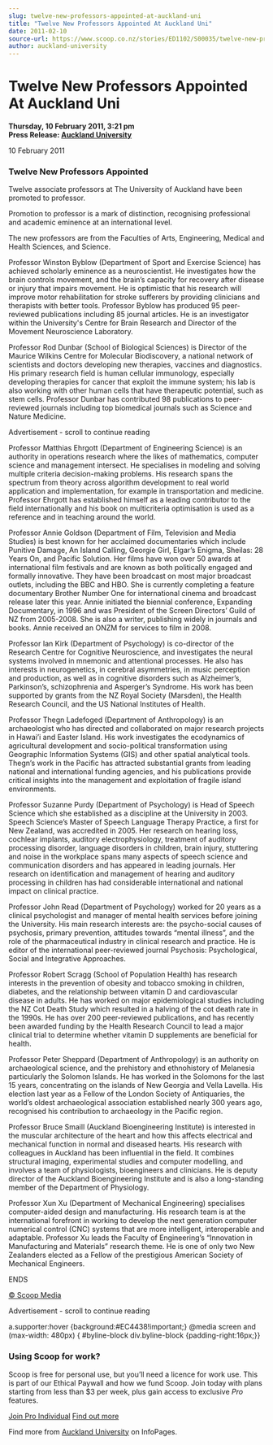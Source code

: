 ```yaml
---
slug: twelve-new-professors-appointed-at-auckland-uni
title: "Twelve New Professors Appointed At Auckland Uni"
date: 2011-02-10
source-url: https://www.scoop.co.nz/stories/ED1102/S00035/twelve-new-professors-appointed-at-auckland-uni.htm
author: auckland-university
---
```

Twelve New Professors Appointed At Auckland Uni
===============================================

**Thursday, 10 February 2011, 3:21 pm**  
**Press Release: [Auckland University](https://info.scoop.co.nz/Auckland_University)**

10 February 2011

### Twelve New Professors Appointed

Twelve associate professors at The University of Auckland have been promoted to professor.

Promotion to professor is a mark of distinction, recognising professional and academic eminence at an international level.

The new professors are from the Faculties of Arts, Engineering, Medical and Health Sciences, and Science.

Professor Winston Byblow (Department of Sport and Exercise Science) has achieved scholarly eminence as a neuroscientist. He investigates how the brain controls movement, and the brain’s capacity for recovery after disease or injury that impairs movement. He is optimistic that his research will improve motor rehabilitation for stroke sufferers by providing clinicians and therapists with better tools. Professor Byblow has produced 95 peer-reviewed publications including 85 journal articles. He is an investigator within the University's Centre for Brain Research and Director of the Movement Neuroscience Laboratory.

Professor Rod Dunbar (School of Biological Sciences) is Director of the Maurice Wilkins Centre for Molecular Biodiscovery, a national network of scientists and doctors developing new therapies, vaccines and diagnostics. His primary research field is human cellular immunology, especially developing therapies for cancer that exploit the immune system; his lab is also working with other human cells that have therapeutic potential, such as stem cells. Professor Dunbar has contributed 98 publications to peer-reviewed journals including top biomedical journals such as Science and Nature Medicine.

Advertisement - scroll to continue reading





Professor Matthias Ehrgott (Department of Engineering Science) is an authority in operations research where the likes of mathematics, computer science and management intersect. He specialises in modeling and solving multiple criteria decision-making problems. His research spans the spectrum from theory across algorithm development to real world application and implementation, for example in transportation and medicine. Professor Ehrgott has established himself as a leading contributor to the field internationally and his book on multicriteria optimisation is used as a reference and in teaching around the world.

Professor Annie Goldson (Department of Film, Television and Media Studies) is best known for her acclaimed documentaries which include Punitive Damage, An Island Calling, Georgie Girl, Elgar’s Enigma, Sheilas: 28 Years On, and Pacific Solution. Her films have won over 50 awards at international film festivals and are known as both politically engaged and formally innovative. They have been broadcast on most major broadcast outlets, including the BBC and HBO. She is currently completing a feature documentary Brother Number One for international cinema and broadcast release later this year. Annie initiated the biennial conference, Expanding Documentary, in 1996 and was President of the Screen Directors’ Guild of NZ from 2005-2008. She is also a writer, publishing widely in journals and books. Annie received an ONZM for services to film in 2008.

Professor Ian Kirk (Department of Psychology) is co-director of the Research Centre for Cognitive Neuroscience, and investigates the neural systems involved in mnemonic and attentional processes. He also has interests in neurogenetics, in cerebral asymmetries, in music perception and production, as well as in cognitive disorders such as Alzheimer’s, Parkinson’s, schizophrenia and Asperger’s Syndrome. His work has been supported by grants from the NZ Royal Society (Marsden), the Health Research Council, and the US National Institutes of Health.

Professor Thegn Ladefoged (Department of Anthropology) is an archaeologist who has directed and collaborated on major research projects in Hawai’i and Easter Island. His work investigates the ecodynamics of agricultural development and socio-political transformation using Geographic Information Systems (GIS) and other spatial analytical tools. Thegn’s work in the Pacific has attracted substantial grants from leading national and international funding agencies, and his publications provide critical insights into the management and exploitation of fragile island environments.

Professor Suzanne Purdy (Department of Psychology) is Head of Speech Science which she established as a discipline at the University in 2003. Speech Science’s Master of Speech Language Therapy Practice, a first for New Zealand, was accredited in 2005. Her research on hearing loss, cochlear implants, auditory electrophysiology, treatment of auditory processing disorder, language disorders in children, brain injury, stuttering and noise in the workplace spans many aspects of speech science and communication disorders and has appeared in leading journals. Her research on identification and management of hearing and auditory processing in children has had considerable international and national impact on clinical practice.

Professor John Read (Department of Psychology) worked for 20 years as a clinical psychologist and manager of mental health services before joining the University. His main research interests are: the psycho-social causes of psychosis, primary prevention, attitudes towards “mental illness”, and the role of the pharmaceutical industry in clinical research and practice. He is editor of the international peer-reviewed journal Psychosis: Psychological, Social and Integrative Approaches.

Professor Robert Scragg (School of Population Health) has research interests in the prevention of obesity and tobacco smoking in children, diabetes, and the relationship between vitamin D and cardiovascular disease in adults. He has worked on major epidemiological studies including the NZ Cot Death Study which resulted in a halving of the cot death rate in the 1990s. He has over 200 peer-reviewed publications, and has recently been awarded funding by the Health Research Council to lead a major clinical trial to determine whether vitamin D supplements are beneficial for health.

Professor Peter Sheppard (Department of Anthropology) is an authority on archaeological science, and the prehistory and ethnohistory of Melanesia particularly the Solomon Islands. He has worked in the Solomons for the last 15 years, concentrating on the islands of New Georgia and Vella Lavella. His election last year as a Fellow of the London Society of Antiquaries, the world’s oldest archaeological association established nearly 300 years ago, recognised his contribution to archaeology in the Pacific region.

Professor Bruce Smaill (Auckland Bioengineering Institute) is interested in the muscular architecture of the heart and how this affects electrical and mechanical function in normal and diseased hearts. His research with colleagues in Auckland has been influential in the field. It combines structural imaging, experimental studies and computer modelling, and involves a team of physiologists, bioengineers and clinicians. He is deputy director of the Auckland Bioengineering Institute and is also a long-standing member of the Department of Physiology.

Professor Xun Xu (Department of Mechanical Engineering) specialises computer-aided design and manufacturing. His research team is at the international forefront in working to develop the next generation computer numerical control (CNC) systems that are more intelligent, interoperable and adaptable. Professor Xu leads the Faculty of Engineering’s “Innovation in Manufacturing and Materials” research theme. He is one of only two New Zealanders elected as a Fellow of the prestigious American Society of Mechanical Engineers.

ENDS  

[© Scoop Media](http://www.scoop.co.nz/about/terms.html)  

Advertisement - scroll to continue reading



a.supporter:hover {background:#EC4438!important;} @media screen and (max-width: 480px) { #byline-block div.byline-block {padding-right:16px;}}

### Using Scoop for work?

Scoop is free for personal use, but you’ll need a licence for work use. This is part of our Ethical Paywall and how we fund Scoop. Join today with plans starting from less than $3 per week, plus gain access to exclusive _Pro_ features.  
  
[Join Pro Individual](https://pro.scoop.co.nz/Individual/?from=ProIn24) [Find out more](https://pro.scoop.co.nz/using-scoop-for-work/?from=ProIn24)

Find more from [Auckland University](https://info.scoop.co.nz/Auckland_University) on InfoPages.